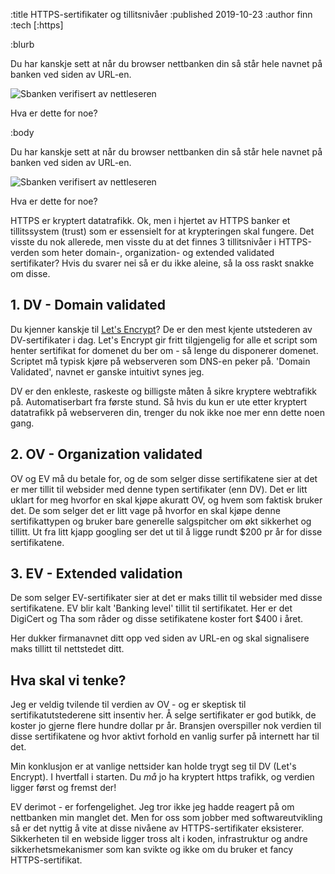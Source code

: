 :title HTTPS-sertifikater og tillitsnivåer
:published 2019-10-23
:author finn
:tech [:https]

:blurb

Du har kanskje sett at når du browser nettbanken din så står hele navnet på banken ved siden av URL-en.

![Sbanken verifisert av nettleseren](/images/blogg/ev-cert-sbanken.png)

Hva er dette for noe?

:body

Du har kanskje sett at når du browser nettbanken din så står hele navnet på banken ved siden av URL-en.

![Sbanken verifisert av nettleseren](/images/blogg/ev-cert-sbanken.png)

Hva er dette for noe?

HTTPS er kryptert datatrafikk. Ok, men i hjertet av HTTPS banker et tillitssystem (trust) som er essensielt for at krypteringen skal fungere. Det visste du nok allerede, men visste du at det finnes 3 tillitsnivåer i HTTPS-verden som heter domain-, organization- og extended validated sertifikater? Hvis du svarer nei så er du ikke aleine, så la oss raskt snakke om disse.

## 1. DV - Domain validated

Du kjenner kanskje til [Let's Encrypt](https://letsencrypt.org)? De er den mest kjente utstederen av DV-sertifikater i dag. Let's Encrypt gir fritt tilgjengelig for alle et script som henter sertifikat for domenet du ber om - så lenge du disponerer domenet. Scriptet må typisk kjøre på webserveren som DNS-en peker på. 'Domain Validated', navnet er ganske intuitivt synes jeg.

DV er den enkleste, raskeste og billigste måten å sikre kryptere webtrafikk på. Automatiserbart fra første stund. Så hvis du kun er ute etter kryptert datatrafikk på webserveren din, trenger du nok ikke noe mer enn dette noen gang.

## 2. OV - Organization validated

OV og EV må du betale for, og de som selger disse sertifikatene sier at det er mer tillit til websider med denne typen sertifikater (enn DV). Det er litt uklart for meg hvorfor en skal kjøpe akuratt OV, og hvem som faktisk bruker det. De som selger det er litt vage på hvorfor en skal kjøpe denne sertifikattypen og bruker bare generelle salgspitcher om økt sikkerhet og tillitt. Ut fra litt kjapp googling ser det ut til å ligge rundt $200 pr år for disse sertifikatene.

## 3. EV - Extended validation

De som selger EV-sertifikater sier at det er maks tillit til websider med disse sertifikatene. EV blir kalt 'Banking level' tillit til sertifikatet. Her er det DigiCert og Tha som råder og disse setifikatene koster fort $400 i året.

Her dukker firmanavnet ditt opp ved siden av URL-en og skal signalisere maks tillitt til nettstedet ditt.

## Hva skal vi tenke?

Jeg er veldig tvilende til verdien av OV - og er skeptisk til sertifikatutstederene sitt insentiv her. Å selge sertifikater er god butikk, de koster jo gjerne flere hundre dollar pr år. Bransjen overspiller nok verdien til disse sertifikatene og hvor aktivt forhold en vanlig surfer på internett har til det. 

Min konklusjon er at vanlige nettsider kan holde trygt seg til DV (Let's Encrypt). I hvertfall i starten. Du _må_ jo ha kryptert https trafikk, og verdien ligger først og fremst der!

EV derimot - er forfengelighet. Jeg tror ikke jeg hadde reagert på om nettbanken min manglet det. Men for oss som jobber med softwareutvikling så er det nyttig å vite at disse nivåene av HTTPS-sertifikater eksisterer. Sikkerheten til en webside ligger tross alt i koden, infrastruktur og andre sikkerhetsmekanismer som kan svikte og ikke om du bruker et fancy HTTPS-sertifikat.
